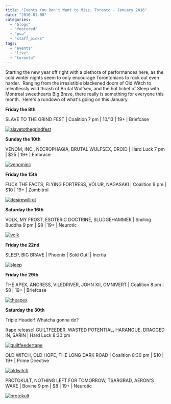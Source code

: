 ```yaml
---
title: "Events You Don't Want to Miss, Toronto - January 2016"
date: "2016-01-08"
categories: 
  - "blogs"
  - "featured"
  - "psa"
  - "staff_picks"
tags: 
  - "events"
  - "live"
  - "toronto"
---
```


Starting the new year off right with a plethora of performances here, as the cold winter nights seem to only encourage Torontonians to rock out even harder.  Ranging from the irresistible blackened doom of Old Witch to relentlessly wild thrash of Brutal Wulfsex, and the hot ticket of Sleep with Montreal sweethearts Big Brave, there really is something for everyone this month.  Here's a rundown of what's going on this January.

**Friday the 8th**

SLAVE TO THE GRIND FEST | Coalition 7 pm | $10/$13 | 19+ | Briefcase

[![slavetothegrindfest](https://hellbound.ca/wp-content/uploads/2016/01/slavetothegrindfest-1024x639.jpg)](https://www.facebook.com/events/1028396640560200/)

**Sunday the 10th**

VENOM, INC., NECROPHAGIA, BRUTAL WULFSEX, DROID | Hard Luck 7 pm | $25 | 19+ | Embrace

[![venominc](https://hellbound.ca/wp-content/uploads/2016/01/venominc.jpg)](https://www.facebook.com/events/483386108514709/)

**Friday the 15th**

FUCK THE FACTS, FLYING FORTRESS, VOLUR, NAGASAKI | Coalition 9 pm | $10 | 19+ | Zombitrol

[![desirewillrot](https://hellbound.ca/wp-content/uploads/2016/01/desirewillrot-1024x379.jpg)](https://www.facebook.com/events/899748460074868/)

**Saturday the 16th**

VOLK, MY FROST, ESOTERIC DOCTRINE, SLUDGEHAMMER | Smiling Buddha 9 pm | $8 | 19+ | Neurotic

[![volk](https://hellbound.ca/wp-content/uploads/2016/01/volk.jpg)](https://www.facebook.com/events/939391252803547/)

**Friday the 22nd**

SLEEP, BIG BRAVE | Phoenix | Sold Out! | Inertia

[![sleep](https://hellbound.ca/wp-content/uploads/2016/01/sleep.jpg)](https://www.facebook.com/events/171970139809348/)

**Friday the 29th**

THE APEX, ANCRESS, VILEDRIVER, JOHN XII, OMNIVERT | Coalition 8 pm | $8 | 19+ | Briefcase

[![theapex](https://hellbound.ca/wp-content/uploads/2016/01/theapex-1024x565.jpg)](https://www.facebook.com/events/907294336028997/)

**Saturday the 30th**

Triple Header! Whatcha gonna do?

\[tape release\] GUILTFEEDER, WASTED POTENTIAL, HARANGUE, DRAGGED IN, SARIN | Hard Luck 8:30 pm

[![guiltfeedertape](https://hellbound.ca/wp-content/uploads/2016/01/guiltfeedertape.jpg)](https://www.facebook.com/events/106385399733595/)

OLD WITCH, OLD HOPE, THE LONG DARK ROAD | Coalition 8:30 pm | $10 | 19+ | Prime Directive

[![oldwitch](https://hellbound.ca/wp-content/uploads/2016/01/oldwitch-1024x379.jpg)](https://www.facebook.com/events/885450384903143/)

PROTOKULT, NOTHING LEFT FOR TOMORROW, TSARGRAD, AERON'S WAKE | Bovine 9 pm | $8 | 19+ | Neurotic

[![protokult](https://hellbound.ca/wp-content/uploads/2016/01/protokult-1024x930.jpg)](https://www.facebook.com/events/963593120382678/)
